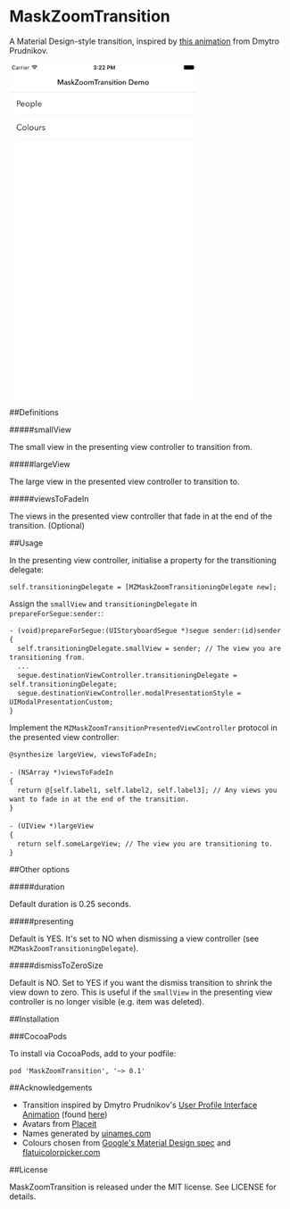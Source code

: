 # MaskZoomTransition

A Material Design-style transition, inspired by [this animation](https://dribbble.com/shots/1744157-User-Profile-Interface-Animation) from Dmytro Prudnikov.

<img src="MaskZoomTransition.gif" height="600" />


##Definitions

#####smallView

The small view in the presenting view controller to transition from.

#####largeView

The large view in the presented view controller to transition to.

#####viewsToFadeIn

The views in the presented view controller that fade in at the end of the transition. (Optional)


##Usage

In the presenting view controller, initialise a property for the transitioning delegate:

    self.transitioningDelegate = [MZMaskZoomTransitioningDelegate new];

Assign the `smallView` and `transitioningDelegate` in `prepareForSegue:sender:`:

    - (void)prepareForSegue:(UIStoryboardSegue *)segue sender:(id)sender
    {
      self.transitioningDelegate.smallView = sender; // The view you are transitioning from.
      ...
      segue.destinationViewController.transitioningDelegate = self.transitioningDelegate;
      segue.destinationViewController.modalPresentationStyle = UIModalPresentationCustom;
    }

Implement the `MZMaskZoomTransitionPresentedViewController` protocol in the presented view controller:

    @synthesize largeView, viewsToFadeIn;

    - (NSArray *)viewsToFadeIn
    {
      return @[self.label1, self.label2, self.label3]; // Any views you want to fade in at the end of the transition.
    }

    - (UIView *)largeView
    {
      return self.someLargeView; // The view you are transitioning to.
    }

##Other options

#####duration

Default duration is 0.25 seconds.

#####presenting

Default is YES. It's set to NO when dismissing a view controller (see `MZMaskZoomTransitioningDelegate`).

#####dismissToZeroSize

Default is NO. Set to YES if you want the dismiss transition to shrink the view down to zero. This is useful if the `smallView` in the presenting view controller is no longer visible (e.g. item was deleted).


##Installation

###CocoaPods

To install via CocoaPods, add to your podfile:

    pod 'MaskZoomTransition', '~> 0.1'


##Acknowledgements

- Transition inspired by Dmytro Prudnikov's [User Profile Interface Animation](https://dribbble.com/shots/1744157-User-Profile-Interface-Animation) (found [here](http://blog.webbb.be/material-design-animation-examples/))
- Avatars from [Placeit](https://blog.placeit.net/free-avatar-pack/)
- Names generated by [uinames.com](http://uinames.com/)
- Colours chosen from [Google's Material Design spec](https://www.google.com/design/spec/style/color.html#color-color-palette) and [flatuicolorpicker.com](http://www.flatuicolorpicker.com)


##License

MaskZoomTransition is released under the MIT license. See LICENSE for details.
